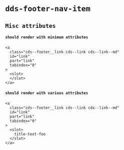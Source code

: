 # `dds-footer-nav-item`

## `Misc attributes`

####   `should render with minimum attributes`

```
<a
  class="cds--footer__link cds--link cds--link--md"
  id="link"
  part="link"
  tabindex="0"
>
  <slot>
  </slot>
</a>

```

####   `should render with various attributes`

```
<a
  class="cds--footer__link cds--link cds--link--md"
  id="link"
  part="link"
  tabindex="0"
>
  <slot>
    title-text-foo
  </slot>
</a>

```

